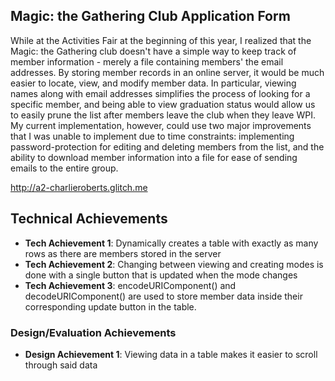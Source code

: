 ## Magic: the Gathering Club Application Form

While at the Activities Fair at the beginning of this year, I realized that the Magic: the Gathering club doesn't have a simple way to keep track of member information - merely a file containing members' the email addresses. By storing member records in an online server, it would be much easier to locate, view, and modify member data. In particular, viewing names along with email addresses simplifies the process of looking for a specific member, and being able to view graduation status would allow us to easily prune the list after members leave the club when they leave WPI. My current implementation, however, could use two major improvements that I was unable to implement due to time constraints: implementing password-protection for editing and deleting members from the list, and the ability to download member information into a file for ease of sending emails to the entire group.

http://a2-charlieroberts.glitch.me

## Technical Achievements
- **Tech Achievement 1**: Dynamically creates a table with exactly as many rows as there are members stored in the server
- **Tech Achievement 2**: Changing between viewing and creating modes is done with a single button that is updated when the mode changes
- **Tech Achievement 3**: encodeURIComponent() and decodeURIComponent() are used to store member data inside their corresponding update button in the table.

### Design/Evaluation Achievements
- **Design Achievement 1**: Viewing data in a table makes it easier to scroll through said data
